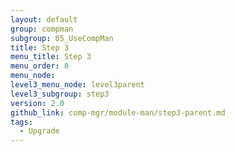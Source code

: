 ```yaml
---
layout: default
group: compman
subgroup: 05_UseCompMan
title: Step 3
menu_title: Step 3
menu_order: 8
menu_node:
level3_menu_node: level3parent
level3_subgroup: step3
version: 2.0
github_link: comp-mgr/module-man/step3-parent.md
tags:
  - Upgrade
---
```

